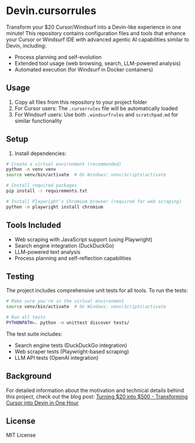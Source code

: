 # Devin.cursorrules

Transform your $20 Cursor/Windsurf into a Devin-like experience in one minute! This repository contains configuration files and tools that enhance your Cursor or Windsurf IDE with advanced agentic AI capabilities similar to Devin, including:

- Process planning and self-evolution
- Extended tool usage (web browsing, search, LLM-powered analysis)
- Automated execution (for Windsurf in Docker containers)

## Usage

1. Copy all files from this repository to your project folder
2. For Cursor users: The `.cursorrules` file will be automatically loaded
3. For Windsurf users: Use both `.windsurfrules` and `scratchpad.md` for similar functionality

## Setup

1. Install dependencies:
```bash
# Create a virtual environment (recommended)
python -m venv venv
source venv/bin/activate  # On Windows: venv\Scripts\activate

# Install required packages
pip install -r requirements.txt

# Install Playwright's Chromium browser (required for web scraping)
python -m playwright install chromium
```

## Tools Included

- Web scraping with JavaScript support (using Playwright)
- Search engine integration (DuckDuckGo)
- LLM-powered text analysis
- Process planning and self-reflection capabilities

## Testing

The project includes comprehensive unit tests for all tools. To run the tests:

```bash
# Make sure you're in the virtual environment
source venv/bin/activate  # On Windows: venv\Scripts\activate

# Run all tests
PYTHONPATH=. python -m unittest discover tests/
```

The test suite includes:
- Search engine tests (DuckDuckGo integration)
- Web scraper tests (Playwright-based scraping)
- LLM API tests (OpenAI integration)

## Background

For detailed information about the motivation and technical details behind this project, check out the blog post: [Turning $20 into $500 - Transforming Cursor into Devin in One Hour](https://yage.ai/cursor-to-devin-en.html)

## License

MIT License
